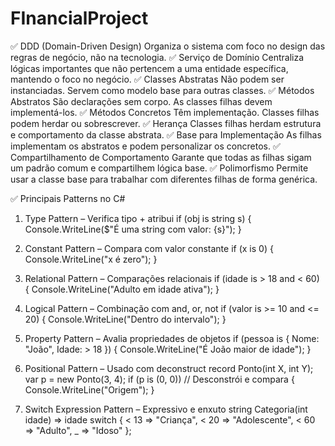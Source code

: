 # FInancialProject


✅ DDD (Domain-Driven Design)
Organiza o sistema com foco no design das regras de negócio, não na tecnologia.
✅ Serviço de Domínio
Centraliza lógicas importantes que não pertencem a uma entidade específica, mantendo o foco no negócio.
✅ Classes Abstratas
Não podem ser instanciadas. Servem como modelo base para outras classes.
✅ Métodos Abstratos
São declarações sem corpo. As classes filhas devem implementá-los.
✅ Métodos Concretos
Têm implementação. Classes filhas podem herdar ou sobrescrever.
✅ Herança
Classes filhas herdam estrutura e comportamento da classe abstrata.
✅ Base para Implementação
As filhas implementam os abstratos e podem personalizar os concretos.
✅ Compartilhamento de Comportamento
Garante que todas as filhas sigam um padrão comum e compartilhem lógica base.
✅ Polimorfismo
Permite usar a classe base para trabalhar com diferentes filhas de forma genérica.

✅ Principais Patterns no C#
1. Type Pattern – Verifica tipo + atribui
if (obj is string s)
{
    Console.WriteLine($"É uma string com valor: {s}");
}

2. Constant Pattern – Compara com valor constante
if (x is 0)
{
    Console.WriteLine("x é zero");
}

3. Relational Pattern – Comparações relacionais
if (idade is > 18 and < 60)
{
    Console.WriteLine("Adulto em idade ativa");
}

4. Logical Pattern – Combinação com and, or, not
if (valor is >= 10 and <= 20)
{
    Console.WriteLine("Dentro do intervalo");
}

5. Property Pattern – Avalia propriedades de objetos
if (pessoa is { Nome: "João", Idade: > 18 })
{
    Console.WriteLine("É João maior de idade");
}

6. Positional Pattern – Usado com deconstruct
record Ponto(int X, int Y);
var p = new Ponto(3, 4);
if (p is (0, 0)) // Desconstrói e compara
{
    Console.WriteLine("Origem");
}


7. Switch Expression Pattern – Expressivo e enxuto
string Categoria(int idade) => idade switch
{
    < 13 => "Criança",
    < 20 => "Adolescente",
    < 60 => "Adulto",
    _    => "Idoso"
};
